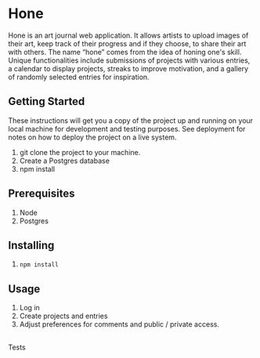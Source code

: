 # Hone

Hone is an art journal web application. It allows artists to upload images of their art, keep track of their progress and if they choose, to share their art with others. The name “hone” comes from the idea of honing one's skill.  Unique functionalities include submissions of projects with various entries, a calendar to display projects, streaks to improve motivation, and a gallery of randomly selected entries for inspiration.

## Getting Started

These instructions will get you a copy of the project up and running on your local machine for development and testing purposes. See deployment for notes on how to deploy the project on a live system.

1.  git clone the project to your machine.
2.  Create a Postgres database 
3.  npm install
   
## Prerequisites

1. Node
2. Postgres

## Installing

1.  ```npm install```

## Usage

1. Log in
2. Create projects and entries
3. Adjust preferences for comments and public / private access.

##

Tests
